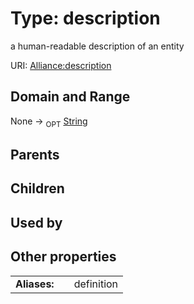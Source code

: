 
# Type: description


a human-readable description of an entity

URI: [Alliance:description](http://alliancegenome.org/description)


## Domain and Range

None ->  <sub>OPT</sub> [String](types/String.md)

## Parents


## Children


## Used by


## Other properties

|  |  |  |
| --- | --- | --- |
| **Aliases:** | | definition |

